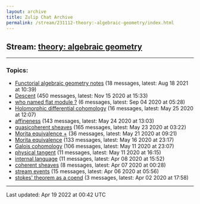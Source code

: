 ```yaml
---
layout: archive
title: Zulip Chat Archive
permalink: /stream/231112-theory:-algebraic-geometry/index.html
---
```


## Stream: [theory: algebraic geometry](https://mattecapu.github.io/ct-zulip-archive/stream/231112-theory:-algebraic-geometry/index.html)
---

### Topics:

* [Functorial algebraic geometry notes](topic/topic_Functorial.20algebraic.20geometry.20notes.html) (18 messages, latest: Aug 18 2021 at 10:39)
* [Descent](topic/topic_Descent.html) (450 messages, latest: Nov 15 2020 at 15:33)
* [who named flat module ?](topic/topic_who.20named.20flat.20module.20.3F.html) (6 messages, latest: Sep 04 2020 at 05:28)
* [Holomorphic differential cohomology](topic/topic_Holomorphic.20differential.20cohomology.html) (16 messages, latest: May 25 2020 at 12:07)
* [affineness](topic/topic_affineness.html) (143 messages, latest: May 24 2020 at 13:03)
* [quasicoherent sheaves](topic/topic_quasicoherent.20sheaves.html) (165 messages, latest: May 23 2020 at 03:22)
* [Morita equivalence +](topic/topic_Morita.20equivalence.20.2B.html) (36 messages, latest: May 21 2020 at 09:21)
* [Morita equivalence](topic/topic_Morita.20equivalence.html) (133 messages, latest: May 16 2020 at 23:17)
* [Galois cohomology](topic/topic_Galois.20cohomology.html) (106 messages, latest: May 11 2020 at 23:07)
* [physical tangent](topic/topic_physical.20tangent.html) (11 messages, latest: May 11 2020 at 16:15)
* [internal language](topic/topic_internal.20language.html) (11 messages, latest: Apr 08 2020 at 15:52)
* [coherent sheaves](topic/topic_coherent.20sheaves.html) (8 messages, latest: Apr 07 2020 at 00:28)
* [stream events](topic/topic_stream.20events.html) (15 messages, latest: Apr 06 2020 at 05:56)
* [stokes' theorem as a coend](topic/topic_stokes'.20theorem.20as.20a.20coend.html) (3 messages, latest: Apr 02 2020 at 17:58)

<hr><p>Last updated: Apr 19 2022 at 00:42 UTC</p>